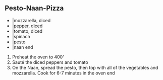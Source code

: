 ## Pesto-Naan-Pizza

- |mozzarella, diced
- |pepper, diced
- |tomato, diced
- |spinach
- |pesto
- |naan
end

1. Preheat the oven to 400'
2. Sauté the diced peppers and tomato
3. On the Naan, spread the pesto, then top with all of the vegetables and mozzarella. Cook for 6-7 minutes in the oven
end